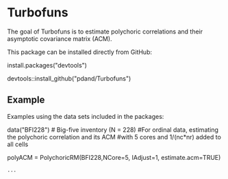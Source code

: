 # Turbofuns

The goal of Turbofuns is to estimate polychoric correlations and their asymptotic covariance matrix (ACM).



This package can be installed directly from GitHub:

install.packages("devtools")

devtools::install_github("pdand/Turbofuns")



## Example

Examples using the data sets included in the packages:

data("BFI228")                   # Big-five inventory (N = 228)
#For ordinal data, estimating the polychoric correlation and its ACM
#with 5 cores and 1/(nc*nr) added to all cells

polyACM = PolychoricRM(BFI228,NCore=5, IAdjust=1, estimate.acm=TRUE)
```R
...
```
